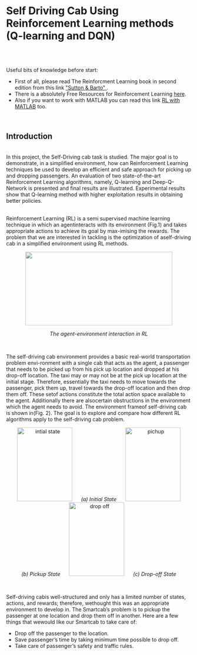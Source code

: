 # Self Driving Cab Using Reinforcement Learning methods (Q-learning and DQN)
<br /><br />

Useful bits of knowledge before start:
+ First of all, please read The Reinforcment Learning book in second edition from this link ["Sutton & Barto" ](https://www.dbooks.org/reinforcement-learning-0262039249/).
+ There is a absolutely Free Resources for Reinforcement Learning [here](https://medium.com/datadriveninvestor/absolutely-free-resources-for-reinforcement-learning-d16a5230cb0f).
+ Also if you want to work with MATLAB you can read this link [RL with MATLAB](https://github.com/MinaR-90/Self-Driving-Cab-Using-Reinforcement-Learning/issues/1) too. 
<br />

## Introduction
<br />
In this project, the Self-Driving cab task is studied. The major goal is to demonstrate, in a simplified environment, how can Reinforcement Learning techniques be used to develop an efficient and safe approach for picking up and dropping passengers. An evaluation of two state-of-the-art Reinforcement Learning algorithms, namely, Q-learning and Deep-Q-Network is presented and final results are illustrated. Experimental results show that Q-learning method with higher exploitation results in obtaining better policies. <br /><br />

Reinforcement Learning (RL) is a semi supervised machine learning technique in which an agentinteracts with its environment (Fig.1) and takes appropriate actions to achieve its goal by max-imising the rewards. The  problem that we are interested in tackling is the optimization of aself-driving cab in a simplified environment using RL methods.

<p align="center">
<img width="400" height="200" src="https://user-images.githubusercontent.com/71558720/98610550-d5704480-22bd-11eb-934f-177bfd696f7e.PNG"><br />
<p align="center">
   <em>The agent-environment interaction in RL</em>
</p> <br /> 


The  self-driving cab environment provides a basic real-world transportation problem envi-ronment with a single cab that acts as the agent, a passenger that needs to be picked up from his pick up location and dropped at his drop-off location.  The taxi may or may not be at the pick up location at the initial stage. Therefore, essentially the taxi needs to move towards the passenger, pick them up, travel towards the drop-off location and then drop them off. These setof actions constitute the total action space  available  to  the  agent. Additionally there are alsocertain obstructions in the environment which the agent needs to avoid. The environment frameof self-driving cab is shown in(Fig.   2). The goal is to explore and compare how different RL algorithms apply to the self-driving cab problem.<br />


<p align="center">
   <img width="150" height="200" hspace="20" alt="intial state" src="https://user-images.githubusercontent.com/71558720/98610588-e8831480-22bd-11eb-94d0-3aa8d0743978.PNG">
      <em>(a) Initial State</em>
   <img width="150" height="200" hspace="20" alt="pichup" src="https://user-images.githubusercontent.com/71558720/98610577-e15c0680-22bd-11eb-9498-dab344439b39.PNG"> 
      <em>(b) Pickup State</em>
   <img width="150" height="200" hspace="20"  alt="drop off" src="https://user-images.githubusercontent.com/71558720/98610583-e751e780-22bd-11eb-8f2c-5f0edda5e339.PNG">
      <em>(c) Drop-off State</em>
</p> <br />


 Self-driving cabis well-structured and only has a limited number of states,  actions, and rewards; therefore, wethought this was an appropriate environment to develop in. The Smartcab’s problem is to pickup the passenger at one location and drop them off in another. Here are a few things that wewould like our Smartcab to take care of:
 
 + Drop off the passenger to the location.
 + Save passenger’s time by taking minimum time possible to drop off.
 + Take care of passenger’s safety and traffic rules. <br />

















